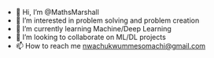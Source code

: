 - 👋 Hi, I’m @MathsMarshall
- 👀 I’m interested in problem solving and problem creation
- 🌱 I’m currently learning Machine/Deep Learning
- 💞️ I’m looking to collaborate on ML/DL projects
- 📫 How to reach me nwachukwummesomachi@gmail.com

<!---
MathsMarshall/MathsMarshall is a ✨ special ✨ repository because its `README.md` (this file) appears on your GitHub profile.
You can click the Preview link to take a look at your changes.
--->
